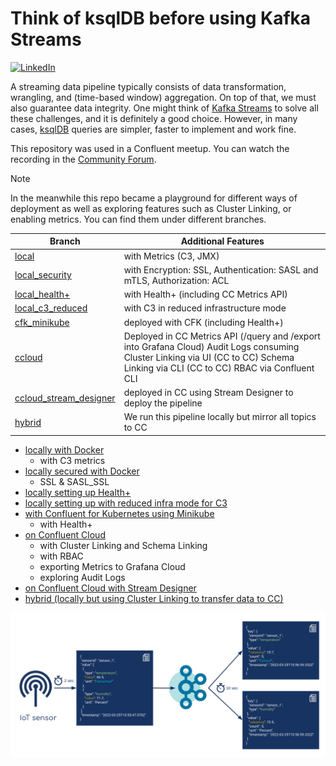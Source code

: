 # Think of ksqlDB before using Kafka Streams

[![LinkedIn][linkedin-shield]][linkedin-url]

A streaming data pipeline typically consists of data transformation, wrangling, and (time-based window) aggregation. On top of that, we must also guarantee data integrity. One might think of [Kafka Streams](https://kafka.apache.org/documentation/streams/) to solve all these challenges, and it is definitely a good choice. However, in many cases, [ksqlDB](https://ksqldb.io/) queries are simpler, faster to implement and work fine.

This repository was used in a Confluent meetup. You can watch the recording in the [Community Forum](https://forum.confluent.io/t/recording-ready-to-view-speaker-q-a-thread-30-march-2022-think-of-using-ksqldb-before-using-kafka-streams/4450).

> [!NOTE]
> In the meanwhile this repo became a playground for different ways of
> deployment as well as exploring features such as 
> Cluster Linking, or enabling metrics. You can find them under different branches.

| **Branch**                                                                                                                                            | **Additional Features**                                                                                                                                                            |
|-------------------------------------------------------------------------------------------------------------------------------------------------------|------------------------------------------------------------------------------------------------------------------------------------------------------------------------------------|
| [local](https://github.com/pneff93/Think-of-ksqlDB-before-using-KafkaStreams/tree/local)                                                | with Metrics (C3, JMX)                                                                                                                                                                  |
| [local_security](https://github.com/pneff93/Think-of-ksqlDB-before-using-KafkaStreams/tree/local_security)                               | with Encryption: SSL,  Authentication: SASL and mTLS,  Authorization: ACL                                                                                                                   |
| [local_health+](https://github.com/pneff93/Think-of-ksqlDB-before-using-KafkaStreams/tree/local_health+)                                 | with Health+ (including CC Metrics API)                                                                                                                                                 |
| [local_c3_reduced](https://github.com/pneff93/Think-of-ksqlDB-before-using-KafkaStreams/tree/local_c3_reduced)       | with C3 in reduced infrastructure mode                                                                                                                                                  |
| [cfk_minikube](https://github.com/pneff93/Think-of-ksqlDB-before-using-KafkaStreams/tree/cfk_minikube)                | deployed with CFK (including Health+)                                                                                                                                              |
| [ccloud](https://github.com/pneff93/Think-of-ksqlDB-before-using-KafkaStreams/tree/ccloud)                                                | Deployed in CC Metrics API (/query and /export into Grafana Cloud) Audit Logs consuming Cluster Linking via UI (CC to CC) Schema Linking via CLI (CC to CC) RBAC via Confluent CLI |
| [ccloud_stream_designer](https://github.com/pneff93/Think-of-ksqlDB-before-using-KafkaStreams/tree/ccloud_stream_designer)           | deployed in CC using Stream Designer to deploy the pipeline                                                                                                                                 |
| [hybrid](https://github.com/pneff93/Think-of-ksqlDB-before-using-KafkaStreams/tree/hybrid) | We run this pipeline locally but mirror all topics to CC                                                                                                                           |
* [locally with Docker](https://github.com/pneff93/Think-of-ksqlDB-before-using-KafkaStreams/tree/local)
  * with C3 metrics
* [locally secured with Docker](https://github.com/pneff93/Think-of-ksqlDB-before-using-KafkaStreams/tree/local_security)
  * SSL & SASL_SSL
* [locally setting up Health+](https://github.com/pneff93/Think-of-ksqlDB-before-using-KafkaStreams/tree/local_health+)
* [locally setting up with reduced infra mode for C3](https://github.com/pneff93/Think-of-ksqlDB-before-using-KafkaStreams/tree/local_c3_reduced)
* [with Confluent for Kubernetes using Minikube](https://github.com/pneff93/Think-of-ksqlDB-before-using-KafkaStreams/tree/cfk_minikube)
  * with Health+
* [on Confluent Cloud](https://github.com/pneff93/Think-of-ksqlDB-before-using-KafkaStreams/tree/ccloud)
  * with Cluster Linking and Schema Linking
  * with RBAC
  * exporting Metrics to Grafana Cloud
  * exploring Audit Logs
* [on Confluent Cloud with Stream Designer](https://github.com/pneff93/Think-of-ksqlDB-before-using-KafkaStreams/tree/ccloud_stream_designer)
* [hybrid (locally but using Cluster Linking to transfer data to CC)](https://github.com/pneff93/Think-of-ksqlDB-before-using-KafkaStreams/tree/hybrid)

![](image.png)



[linkedin-shield]: https://img.shields.io/badge/-LinkedIn-black.svg?style=flat-square&logo=linkedin&colorB=555
[linkedin-url]: https://www.linkedin.com/in/patrick-neff-7bb3b21a4/
